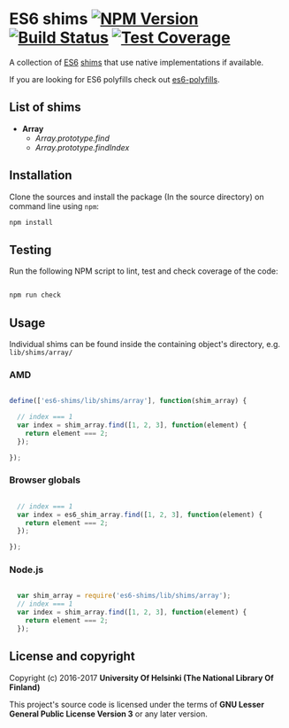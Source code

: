# ES6 shims [![NPM Version](https://img.shields.io/npm/v/@natlibfi/es6-shims.svg)](https://npmjs.org/package/es6-shims) [![Build Status](https://travis-ci.org/NatLibFi/es6-shims.svg)](https://travis-ci.org/NatLibFi/es6-shims) [![Test Coverage](https://codeclimate.com/github/NatLibFi/es6-shims/badges/coverage.svg)](https://codeclimate.com/github/NatLibFi/es6-shims/coverage)

A collection of [ES6](https://en.wikipedia.org/wiki/ECMAScript#ES6) [shims](https://en.wikipedia.org/wiki/Shim_%28computing%29) that use native implementations if available.

If you are looking for ES6 polyfills check out [es6-polyfills](https://github.com/natlibfi/es6-polyfills).

## List of shims

- **Array**
  - *Array.prototype.find* 
  - *Array.prototype.findIndex*

## Installation

Clone the sources and install the package (In the source directory) on command line using `npm`:

```sh
npm install
```

## Testing

Run the following NPM script to lint, test and check coverage of the code:

```javascript

npm run check

```

## Usage

Individual shims can be found inside the containing object's directory, e.g. `lib/shims/array/`

### AMD

```javascript

define(['es6-shims/lib/shims/array'], function(shim_array) {

  // index === 1
  var index = shim_array.find([1, 2, 3], function(element) {
    return element === 2;
  });

});


```

### Browser globals

```javascript

  // index === 1
  var index = es6_shim_array.find([1, 2, 3], function(element) {
    return element === 2;
  });

});


```

### Node.js

```javascript

  var shim_array = require('es6-shims/lib/shims/array');
  // index === 1
  var index = shim_array.find([1, 2, 3], function(element) {
    return element === 2;
  });


```

## License and copyright

Copyright (c) 2016-2017 **University Of Helsinki (The National Library Of Finland)**

This project's source code is licensed under the terms of **GNU Lesser General Public License Version 3** or any later version.
